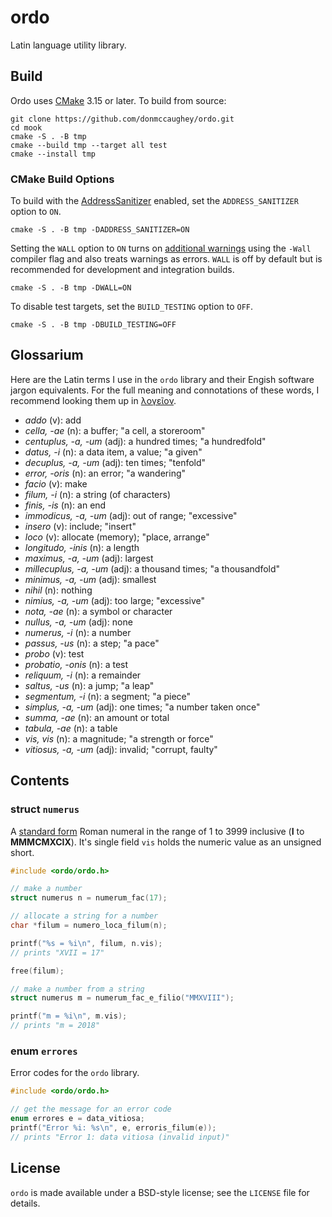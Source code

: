 # ordo

Latin language utility library.


## Build

Ordo uses [CMake][61] 3.15 or later.  To build from source:

    git clone https://github.com/donmccaughey/ordo.git
    cd mook
    cmake -S . -B tmp
    cmake --build tmp --target all test
    cmake --install tmp

### CMake Build Options

To build with the [AddressSanitizer][62] enabled, set the `ADDRESS_SANITIZER`
option to `ON`.

    cmake -S . -B tmp -DADDRESS_SANITIZER=ON

Setting the `WALL` option to `ON` turns on [additional warnings][63] using the
`-Wall` compiler flag and also treats warnings as errors.  `WALL` is off by
default but is recommended for development and integration builds.

    cmake -S . -B tmp -DWALL=ON

To disable test targets, set the `BUILD_TESTING` option to `OFF`.

    cmake -S . -B tmp -DBUILD_TESTING=OFF

[61]: https://cmake.org
[62]: https://clang.llvm.org/docs/LeakSanitizer.html
[63]: https://gcc.gnu.org/onlinedocs/gcc/Warning-Options.html#Warning-Options


## Glossarium

Here are the Latin terms I use in the `ordo` library and their Engish software
jargon equivalents.  For the full meaning and connotations of these words, I
recommend looking them up in [λογεῖον](https://logeion.uchicago.edu).

- _addo_ (v): add
- _cella, -ae_ (n): a buffer; "a cell, a storeroom"
- _centuplus, -a, -um_ (adj): a hundred times; "a hundredfold"
- _datus, -i_ (n): a data item, a value; "a given"
- _decuplus, -a, -um_ (adj): ten times; "tenfold"
- _error, -oris_ (n): an error; "a wandering"
- _facio_ (v): make
- _filum, -i_ (n): a string (of characters)
- _finis, -is_ (n): an end
- _immodicus, -a, -um_ (adj): out of range; "excessive"
- _insero_ (v): include; "insert"
- _loco_ (v): allocate (memory); "place, arrange"
- _longitudo, -inis_ (n): a length
- _maximus, -a, -um_ (adj): largest
- _millecuplus, -a, -um_ (adj): a thousand times; "a thousandfold"
- _minimus, -a, -um_ (adj): smallest
- _nihil_ (n): nothing
- _nimius, -a, -um_ (adj): too large; "excessive"
- _nota, -ae_ (n): a symbol or character
- _nullus, -a, -um_ (adj): none
- _numerus, -i_ (n): a number
- _passus, -us_ (n): a step; "a pace"
- _probo_ (v): test
- _probatio, -onis_ (n): a test
- _reliquum, -i_ (n): a remainder
- _saltus, -us_ (n): a jump; "a leap"
- _segmentum, -i_ (n): a segment; "a piece"
- _simplus, -a, -um_ (adj): one times; "a number taken once"
- _summa, -ae_ (n): an amount or total
- _tabula, -ae_ (n): a table
- _vis, vis_ (n): a magnitude; "a strength or force"
- _vitiosus, -a, -um_ (adj): invalid; "corrupt, faulty"


## Contents

### struct `numerus`

A [standard form](https://en.wikipedia.org/wiki/Roman_numerals#Standard_form) 
Roman numeral in the range of 1 to 3999 inclusive (__I__ to __MMMCMXCIX__).
It's single field `vis` holds the numeric value as an unsigned short.

```c
#include <ordo/ordo.h>

// make a number
struct numerus n = numerum_fac(17);

// allocate a string for a number
char *filum = numero_loca_filum(n);

printf("%s = %i\n", filum, n.vis);  
// prints "XVII = 17"

free(filum);

// make a number from a string
struct numerus m = numerum_fac_e_filio("MMXVIII");

printf("m = %i\n", m.vis);
// prints "m = 2018"
```

### enum `errores`

Error codes for the `ordo` library.

```c
#include <ordo/ordo.h>

// get the message for an error code
enum errores e = data_vitiosa;
printf("Error %i: %s\n", e, erroris_filum(e));
// prints "Error 1: data vitiosa (invalid input)"
```


## License

`ordo` is made available under a BSD-style license; see the `LICENSE` file for
details.
